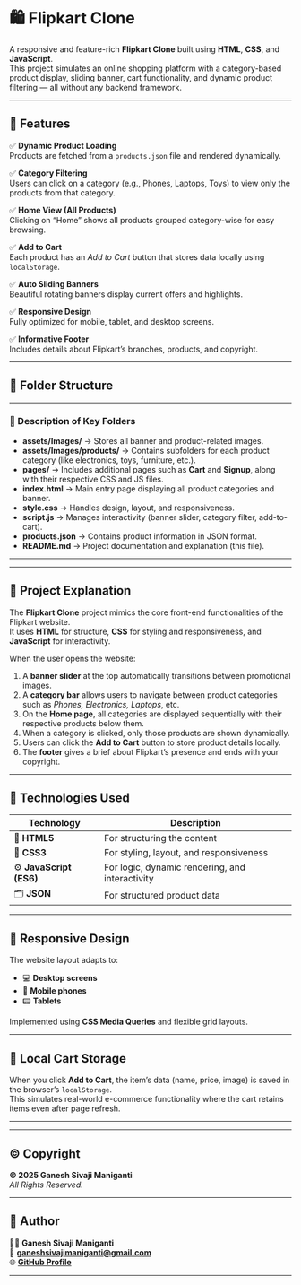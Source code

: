 # 🛍️ Flipkart Clone  

A responsive and feature-rich **Flipkart Clone** built using **HTML**, **CSS**, and **JavaScript**.  
This project simulates an online shopping platform with a category-based product display, sliding banner, cart functionality, and dynamic product filtering — all without any backend framework.

---

## 🚀 Features

✅ **Dynamic Product Loading**  
Products are fetched from a `products.json` file and rendered dynamically.  

✅ **Category Filtering**  
Users can click on a category (e.g., Phones, Laptops, Toys) to view only the products from that category.  

✅ **Home View (All Products)**  
Clicking on “Home” shows all products grouped category-wise for easy browsing.  

✅ **Add to Cart**  
Each product has an *Add to Cart* button that stores data locally using `localStorage`.  

✅ **Auto Sliding Banners**  
Beautiful rotating banners display current offers and highlights.  

✅ **Responsive Design**  
Fully optimized for mobile, tablet, and desktop screens.  

✅ **Informative Footer**  
Includes details about Flipkart’s branches, products, and copyright.

---

## 🧩 Folder Structure


---

### 📝 Description of Key Folders

- **assets/Images/** → Stores all banner and product-related images.  
- **assets/Images/products/** → Contains subfolders for each product category (like electronics, toys, furniture, etc.).  
- **pages/** → Includes additional pages such as **Cart** and **Signup**, along with their respective CSS and JS files.  
- **index.html** → Main entry page displaying all product categories and banner.  
- **style.css** → Handles design, layout, and responsiveness.  
- **script.js** → Manages interactivity (banner slider, category filter, add-to-cart).  
- **products.json** → Contains product information in JSON format.  
- **README.md** → Project documentation and explanation (this file).

---


---

## 🧠 Project Explanation

The **Flipkart Clone** project mimics the core front-end functionalities of the Flipkart website.  
It uses **HTML** for structure, **CSS** for styling and responsiveness, and **JavaScript** for interactivity.  

When the user opens the website:
1. A **banner slider** at the top automatically transitions between promotional images.
2. A **category bar** allows users to navigate between product categories such as *Phones, Electronics, Laptops*, etc.
3. On the **Home page**, all categories are displayed sequentially with their respective products below them.
4. When a category is clicked, only those products are shown dynamically.
5. Users can click the **Add to Cart** button to store product details locally.
6. The **footer** gives a brief about Flipkart’s presence and ends with your copyright.

---

## 🧰 Technologies Used

| Technology | Description |
|-------------|-------------|
| 🧱 **HTML5** | For structuring the content |
| 🎨 **CSS3** | For styling, layout, and responsiveness |
| ⚙️ **JavaScript (ES6)** | For logic, dynamic rendering, and interactivity |
| 🗂️ **JSON** | For structured product data |

---

## 📱 Responsive Design

The website layout adapts to:
- 💻 **Desktop screens**
- 📱 **Mobile phones**
- 📟 **Tablets**

Implemented using **CSS Media Queries** and flexible grid layouts.

---

## 💾 Local Cart Storage

When you click **Add to Cart**, the item’s data (name, price, image) is saved in the browser’s `localStorage`.  
This simulates real-world e-commerce functionality where the cart retains items even after page refresh.

---

---

## ©️ Copyright

**© 2025 Ganesh Sivaji Maniganti**  
_All Rights Reserved._

---

## 💙 Author

👨‍💻 **Ganesh Sivaji Maniganti**  
📧 **[ganeshsivajimaniganti@gmail.com](mailto:ganeshsivajimaniganti@gmail.com)**  
🌐 **[GitHub Profile](https://github.com/ganeshsivajimaniganti)**

---

